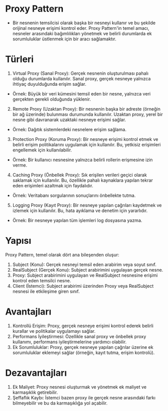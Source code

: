 # Proxy Pattern
- Bir nesnenin temsilcisi olarak başka bir nesneyi kullanır ve bu şekilde orijinal nesneye erişimi kontrol eder. Proxy Pattern'in temel amacı, nesneler arasındaki bağımlılıkları yönetmek ve belirli durumlarda ek sorumluluklar üstlenmek için bir aracı sağlamaktır.

# Türleri
1. Virtual Proxy (Sanal Proxy): Gerçek nesnenin oluşturulması pahalı olduğu durumlarda kullanılır. Sanal proxy, gerçek nesneye yalnızca ihtiyaç duyulduğunda erişim sağlar.
- Örnek: Büyük bir veri kümesini temsil eden bir nesne, yalnızca veri gerçekten gerekli olduğunda yüklenir.

2. Remote Proxy (Uzaktan Proxy): Bir nesnenin başka bir adreste (örneğin bir ağ üzerinde) bulunması durumunda kullanılır. Uzaktan proxy, yerel bir nesne gibi davranarak uzaktaki nesneye erişimi sağlar.
- Örnek: Dağıtık sistemlerdeki nesnelere erişim sağlama.

3. Protection Proxy (Koruma Proxy): Bir nesneye erişimi kontrol etmek ve belirli erişim politikalarını uygulamak için kullanılır. Bu, yetkisiz erişimleri engellemek için kullanılabilir.
- Örnek: Bir kullanıcı nesnesine yalnızca belirli rollerin erişmesine izin verme.

4. Caching Proxy (Önbellek Proxy): Sık erişilen verileri geçici olarak saklamak için kullanılır. Bu, özellikle pahalı kaynaklara yapılan tekrar eden erişimleri azaltmak için faydalıdır.
- Örnek: Veritabanı sorgularının sonuçlarını önbellekte tutma.

5. Logging Proxy (Kayıt Proxy): Bir nesneye yapılan çağrıları kaydetmek ve izlemek için kullanılır. Bu, hata ayıklama ve denetim için yararlıdır.
- Örnek: Bir nesneye yapılan tüm işlemleri log dosyasına yazma.

# Yapısı
Proxy Pattern, temel olarak dört ana bileşenden oluşur:
1. Subject (Konu): Gerçek nesneyi temsil eden arabirim veya soyut sınıf.
2. RealSubject (Gerçek Konu): Subject arabirimini uygulayan gerçek nesne.
3. Proxy: Subject arabirimini uygulayan ve RealSubject nesnesine erişimi kontrol eden temsilci nesne.
4. Client (İstemci): Subject arabirimi üzerinden Proxy veya RealSubject nesnesi ile etkileşime giren sınıf.

# Avantajları
1. Kontrollü Erişim: Proxy, gerçek nesneye erişimi kontrol ederek belirli kurallar ve politikalar uygulamayı sağlar.
2. Performans İyileştirmesi: Özellikle sanal proxy ve önbellek proxy kullanımı, performans iyileştirmelerine yardımcı olabilir.
3. Ek Sorumluluklar: Proxy, gerçek nesneye yapılan çağrılar üzerine ek sorumluluklar eklemeyi sağlar (örneğin, kayıt tutma, erişim kontrolü).

# Dezavantajları
1. Ek Maliyet: Proxy nesnesi oluşturmak ve yönetmek ek maliyet ve karmaşıklık getirebilir.
2. Şeffaflık Kaybı: İstemci bazen proxy ile gerçek nesne arasındaki farkı bilmeyebilir ve bu da karmaşıklığa yol açabilir.

